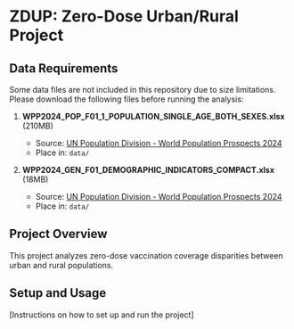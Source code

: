 # ZDUP: Zero-Dose Urban/Rural Project

## Data Requirements

Some data files are not included in this repository due to size limitations. Please download the following files before running the analysis:

1. **WPP2024_POP_F01_1_POPULATION_SINGLE_AGE_BOTH_SEXES.xlsx** (210MB)
   - Source: [UN Population Division - World Population Prospects 2024](https://population.un.org/wpp/Download/Standard/Population/)
   - Place in: `data/`

2. **WPP2024_GEN_F01_DEMOGRAPHIC_INDICATORS_COMPACT.xlsx** (18MB)
   - Source: [UN Population Division - World Population Prospects 2024](https://population.un.org/wpp/Download/Standard/Population/)
   - Place in: `data/`

## Project Overview

This project analyzes zero-dose vaccination coverage disparities between urban and rural populations.

## Setup and Usage

[Instructions on how to set up and run the project] 